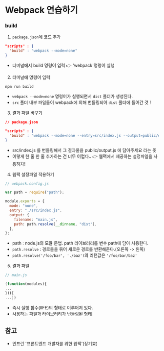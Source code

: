 # Webpack 연습하기

### build 

1. ```package.json```에 코드 추가
```json
"scripts" : {
  "build" : "webpack --mode=none"   
}
```
- 터미널에서 build 명령어 입력 👉 'webpack'명령어 실행

2. 터미널에 명령어 입력
```
npm run build
```
- ```webpack --mode=none``` 명령어가 실행되면서 ```dist``` 폴더가 생성된다.
- ```src``` 폴더 내부 파일들이 webpack에 의해 번들링되어 ```dist``` 폴더에 들어간 것 !

3. 결과 파일 바꾸기
```json
// package.json

"scripts" : {
  "build" : "webpack --mode=none --entry=src/index.js --output=public/output.js"
}
```
- src/index.js 를 번들링해서 그 결과물을 public/output.js 에 담아주세요 라는 뜻
- 이렇게 한 줄 한 줄 추가하는 건 너무 어렵다.. 👉 웹팩에서 제공하는 설정파일을 사용하자!

4. 웹팩 설정파일 적용하기
```javascript
// webpack.config.js

var path = require("path");

module.exports = {
  mode: "none",
  entry: "./src/index.js",
  output: {
    filename: "main.js",
    path: path.resolve(__dirname, "dist"),
  },
};
```
- path : node.js의 모듈 문법. path 라이브러리를 변수 path에 담아 사용한다.
- ```path.resolve``` : 경로들을 묶어 새로운 경로를 반환해준다.(오른쪽 -> 왼쪽)
- ```path.resolve('/foo/bar', './baz')```의 리턴값은  ```'/foo/bar/baz'```

5. 결과 파일
```javascript
// main.js

(function(modules){
...
})([
...])
```
- 즉시 실행 함수(IIFE)의 형태로 이루어져 있다.
- 사용하는 파일과 라이브러리가 번들링된 형태

## 참고
- 인프런 '프론트엔드 개발자를 위한 웹팩'(장기효)
